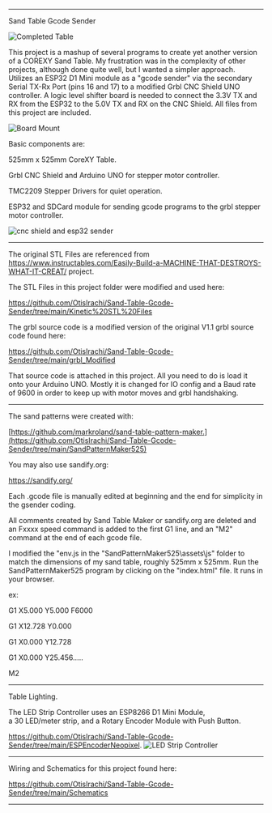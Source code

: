 ****************************************************************************************************
Sand Table Gcode Sender

 ![Completed Table](https://github.com/user-attachments/assets/cc4b0a03-9b88-4c51-9a00-9d8e77c745c5)
 

This project is a mashup of several programs to create yet another version of a COREXY Sand Table.
My frustration was in the complexity of other projects, although done quite well,
but I wanted a simpler approach.  
Utilizes an ESP32 D1 Mini module as a "gcode sender" via the secondary Serial TX-Rx Port (pins 16 and 17)
to a modified Grbl CNC Shield UNO controller.
A logic level shifter board is needed to connect the 3.3V TX and RX from the ESP32 to the
5.0V TX and RX on the CNC Shield.
All files from this project are included.

![Board Mount](https://github.com/user-attachments/assets/1e8dadd7-dbb8-4ab9-8d5b-4881c2e87be6)


Basic components are:

525mm x 525mm CoreXY Table.

Grbl CNC Shield and Arduino UNO for stepper motor controller.

TMC2209 Stepper Drivers for quiet operation.

ESP32 and SDCard module for sending gcode programs to the grbl stepper motor controller.

![cnc shield and esp32 sender](https://github.com/user-attachments/assets/73a75c35-de47-4b4c-8d21-2b9407ddbe1f)


****************************************************************************************************

The original STL Files are referenced from https://www.instructables.com/Easily-Build-a-MACHINE-THAT-DESTROYS-WHAT-IT-CREAT/  project.

The STL Files in this project folder were modified and used here:  

https://github.com/OtisIrachi/Sand-Table-Gcode-Sender/tree/main/Kinetic%20STL%20Files

The grbl source code is a modified version of the original V1.1 grbl source code found here:

https://github.com/OtisIrachi/Sand-Table-Gcode-Sender/tree/main/grbl_Modified

That source code is attached in this project.  All you need to do is load it onto your Arduino UNO.
Mostly it is changed for IO config and a Baud rate of 9600 in order to keep up with
motor moves and grbl handshaking.

****************************************************************************************************

The sand patterns were created with:

[https://github.com/markroland/sand-table-pattern-maker.](https://github.com/OtisIrachi/Sand-Table-Gcode-Sender/tree/main/SandPatternMaker525)

You may also use sandify.org:

https://sandify.org/

Each .gcode file is manually edited at beginning and the end for simplicity in the gsender coding. 

All comments created by Sand Table Maker or sandify.org
are deleted and an Fxxxx speed command is added to the first G1 line, and an "M2"
command at the end of each gcode file.

I modified the "env.js in the "SandPatternMaker525\assets\js" folder to match the 
dimensions of my sand table, roughly 525mm x 525mm.
Run the SandPatternMaker525 program by clicking on the "index.html" file.  It runs in your browser.

ex: 

G1 X5.000 Y5.000 F6000

G1 X12.728 Y0.000

G1 X0.000 Y12.728

G1 X0.000 Y25.456.....

M2

****************************************************************************************************
Table Lighting.

The LED Strip Controller uses an ESP8266 D1 Mini Module,  
a 30 LED/meter strip, 
and a Rotary Encoder Module with Push Button.

https://github.com/OtisIrachi/Sand-Table-Gcode-Sender/tree/main/ESPEncoderNeopixel.
![LED Strip Controller](https://github.com/user-attachments/assets/9edb3115-afaa-4505-8612-a871e40bdfd1)

****************************************************************************************************

Wiring and Schematics for this project found here: 

https://github.com/OtisIrachi/Sand-Table-Gcode-Sender/tree/main/Schematics

****************************************************************************************************




